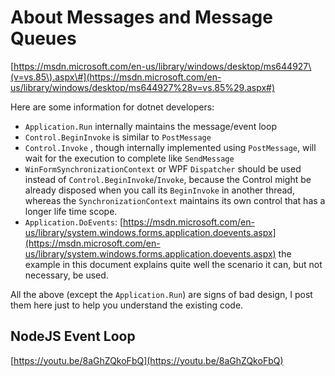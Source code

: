 # About Messages and Message Queues

[https://msdn.microsoft.com/en-us/library/windows/desktop/ms644927\(v=vs.85\).aspx\#](https://msdn.microsoft.com/en-us/library/windows/desktop/ms644927%28v=vs.85%29.aspx#)

Here are some information for dotnet developers:

* `Application.Run` internally maintains the message/event loop
* `Control.BeginInvoke` is similar to `PostMessage`
* `Control.Invoke` , though internally implemented using `PostMessage`, will wait for the execution to complete like `SendMessage`
* `WinFormSynchronizationContext` or WPF `Dispatcher` should be used instead of `Control.BeginInvoke`/`Invoke`, because the Control might be already disposed when you call its `BeginInvoke` in another thread, whereas the `SynchronizationContext` maintains its own control that has a longer life time scope.
* `Application.DoEvents`: [https://msdn.microsoft.com/en-us/library/system.windows.forms.application.doevents.aspx](https://msdn.microsoft.com/en-us/library/system.windows.forms.application.doevents.aspx) the example in this document explains quite well the scenario it can, but not necessary, be used.

All the above \(except the `Application.Run`\) are signs of bad design, I post them here just to help you understand the existing code.

## NodeJS Event Loop

[https://youtu.be/8aGhZQkoFbQ](https://youtu.be/8aGhZQkoFbQ)

